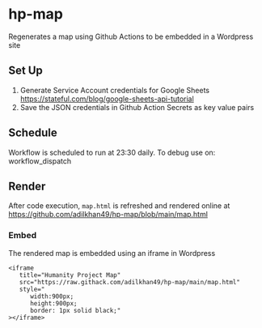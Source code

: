 # hp-map

Regenerates a map using Github Actions to be embedded in a Wordpress site

## Set Up

1. Generate Service Account credentials for Google Sheets https://stateful.com/blog/google-sheets-api-tutorial
2. Save the JSON credentials in Github Action Secrets as key value pairs

## Schedule

Workflow is scheduled to run at 23:30 daily. To debug use on: workflow_dispatch

## Render

After code execution, `map.html` is refreshed and rendered online at https://github.com/adilkhan49/hp-map/blob/main/map.html

### Embed

The rendered map is embedded using an iframe in Wordpress

```
<iframe
   title="Humanity Project Map"
   src="https://raw.githack.com/adilkhan49/hp-map/main/map.html"
   style="
      width:900px;
      height:900px;
      border: 1px solid black;"
></iframe>
```
 
